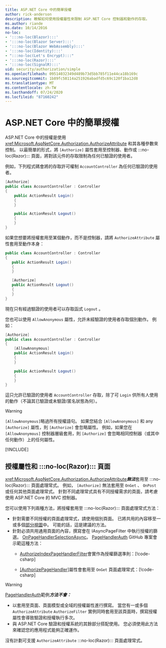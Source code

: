 ```yaml
---
title: ASP.NET Core 中的簡單授權
author: rick-anderson
description: 瞭解如何使用授權屬性來限制 ASP.NET Core 控制器和動作的存取。
ms.author: riande
ms.date: 10/14/2016
no-loc:
- ':::no-loc(Blazor):::'
- ':::no-loc(Blazor Server):::'
- ':::no-loc(Blazor WebAssembly):::'
- ':::no-loc(Identity):::'
- ":::no-loc(Let's Encrypt):::"
- ':::no-loc(Razor):::'
- ':::no-loc(SignalR):::'
uid: security/authorization/simple
ms.openlocfilehash: 09514032349d489b73d5bb785f11e44ca18b169c
ms.sourcegitcommit: 1b89fc58114a251926abadfd5c69c120f1ba12d8
ms.translationtype: MT
ms.contentlocale: zh-TW
ms.lasthandoff: 07/24/2020
ms.locfileid: "87160242"
---
```

# <a name="simple-authorization-in-aspnet-core"></a>ASP.NET Core 中的簡單授權

<a name="security-authorization-simple"></a>

ASP.NET Core 中的授權是使用 <xref:Microsoft.AspNetCore.Authorization.AuthorizeAttribute> 和其各種參數來控制。 以最簡單的形式，將 `[Authorize]` 屬性套用至控制器、動作或 :::no-loc(Razor)::: 頁面，將對該元件的存取限制為任何已驗證的使用者。

例如，下列程式碼會將的存取許可權制 `AccountController` 為任何已驗證的使用者。

```csharp
[Authorize]
public class AccountController : Controller
{
    public ActionResult Login()
    {
    }

    public ActionResult Logout()
    {
    }
}
```

如果您想要將授權套用至某個動作，而不是控制器，請將 `AuthorizeAttribute` 屬性套用至動作本身：

```csharp
public class AccountController : Controller
{
   public ActionResult Login()
   {
   }

   [Authorize]
   public ActionResult Logout()
   {
   }
}
```

現在只有經過驗證的使用者可以存取函式 `Logout` 。

您也可以使用 `AllowAnonymous` 屬性，允許未經驗證的使用者存取個別動作。 例如：

```csharp
[Authorize]
public class AccountController : Controller
{
    [AllowAnonymous]
    public ActionResult Login()
    {
    }

    public ActionResult Logout()
    {
    }
}
```

這只允許已驗證的使用者 `AccountController` 存取，除了可 `Login` 供所有人使用的動作（不論其已驗證或未驗證/匿名狀態為何）。

> [!WARNING]
> `[AllowAnonymous]`略過所有授權語句。 如果您結合 `[AllowAnonymous]` 和 any `[Authorize]` 屬性，則 `[Authorize]` 會忽略屬性。 例如，如果您在 `[AllowAnonymous]` 控制器層級套用，則 `[Authorize]` 會忽略相同控制器（或其中任何動作）上的任何屬性。

[!INCLUDE[](~/includes/requireAuth.md)]

<a name="aarp"></a>

## <a name="authorize-attribute-and-no-locrazor-pages"></a>授權屬性和 :::no-loc(Razor)::: 頁面

<xref:Microsoft.AspNetCore.Authorization.AuthorizeAttribute>***無法***套用至 :::no-loc(Razor)::: 頁面處理常式。 例如， `[Authorize]` 無法套用至 `OnGet` 、 `OnPost` 或任何其他頁面處理常式。 針對不同處理常式具有不同授權需求的頁面，請考慮使用 ASP.NET Core 的 MVC 控制器。

您可以使用下列兩種方法，將授權套用至 :::no-loc(Razor)::: 頁面處理常式方法：

* 針對需要不同授權的頁面處理常式，請使用個別頁面。 已將共用的內容移至一或多個[部分視圖](xref:mvc/views/partial)中。 可能的話，這是建議的方法。
* 針對必須共用通用頁面的內容，撰寫會在 IAsyncPageFilter 中執行授權的篩選。 [OnPageHandlerSelectionAsync](xref:Microsoft.AspNetCore.Mvc.Filters.IAsyncPageFilter.OnPageHandlerSelectionAsync%2A)。 [PageHandlerAuth](https://github.com/dotnet/AspNetCore.Docs/tree/master/aspnetcore/security/authorization/simple/samples/3.1/PageHandlerAuth) GitHub 專案會示範這種方法：
  * [AuthorizeIndexPageHandlerFilter](https://github.com/dotnet/AspNetCore.Docs/blob/master/aspnetcore/security/authorization/simple/samples/3.1/PageHandlerAuth/AuthorizeIndexPageHandlerFilter.cs)會實作為授權篩選準則：[!code-csharp[](~/security/authorization/simple/samples/3.1/PageHandlerAuth/Pages/Index.cshtml.cs?name=snippet)]

  * [[AuthorizePageHandler]](https://github.com/dotnet/AspNetCore.Docs/tree/master/aspnetcore/security/authorization/simple/samples/3.1/PageHandlerAuth/Pages/Index.cshtml.cs#L16)屬性會套用至 `OnGet` 頁面處理常式：[!code-csharp[](~/security/authorization/simple/samples/3.1/PageHandlerAuth/AuthorizeIndexPageHandlerFilter.cs?name=snippet)]

> [!WARNING]
> [PageHandlerAuth](https://github.com/pranavkm/PageHandlerAuth)範例***方法不會：***
> * 以套用至頁面、頁面模型或全域的授權屬性進行撰寫。 當您有一或多個 `AuthorizeAttribute` `AuthorizeFilter` 實例同時套用至該頁面時，撰寫授權屬性會導致驗證和授權執行多次。
> * 與 ASP.NET Core 驗證和授權系統的其餘部分搭配使用。 您必須使用此方法來確認您的應用程式能夠正確運作。

沒有計劃可支援 `AuthorizeAttribute` :::no-loc(Razor)::: 頁面處理常式。 

